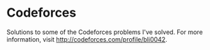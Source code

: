Codeforces
==========

Solutions to some of the Codeforces problems I've solved. For more information, visit http://codeforces.com/profile/bli0042.

